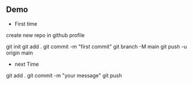 ## Demo

- First time

create new repo in github profile

git init
git add .
git commit -m "first commit"
git branch -M main
git push -u origin main


- next Time

git add .
git commit -m "your message"
git push
